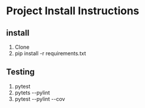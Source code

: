 # Project Install Instructions

## install

1. Clone
2. pip install -r requirements.txt


## Testing

1. pytest
2. pytets --pylint
3. pytest --pylint --cov

